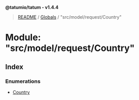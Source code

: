 **@tatumio/tatum - v1.4.4**

> [README](../README.md) / [Globals](../globals.md) / "src/model/request/Country"

# Module: "src/model/request/Country"

## Index

### Enumerations

* [Country](../enums/_src_model_request_country_.country.md)
